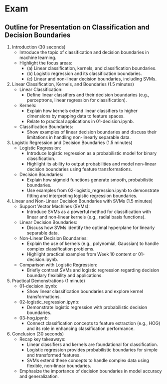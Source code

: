 # Exam

## Outline for Presentation on Classification and Decision Boundaries

1. Introduction (30 seconds)
    * Introduce the topic of classification and decision boundaries in machine learning.
    * Highlight the focus areas:
        * (a) Linear classification, kernels, and classification boundaries.
        * (b) Logistic regression and its classification boundaries.
        * (c) Linear and non-linear decision boundaries, including SVMs.
2. Linear Classification, Kernels, and Boundaries (1.5 minutes)
    * Linear Classification:
        * Define linear classifiers and their decision boundaries (e.g., perceptrons, linear regression for classification).
    * Kernels:
        * Explain how kernels extend linear classifiers to higher dimensions by mapping data to feature spaces.
        * Relate to practical applications in 01-decision.ipynb.
    * Classification Boundaries:
        * Show examples of linear decision boundaries and discuss their limitations in handling non-linearly separable data.
3. Logistic Regression and Decision Boundaries (1.5 minutes)
    * Logistic Regression:
        * Introduce logistic regression as a probabilistic model for binary classification.
        * Highlight its ability to output probabilities and model non-linear decision boundaries using feature transformations.
    * Decision Boundaries:
        * Explain how sigmoid functions generate smooth, probabilistic boundaries.
        * Use examples from 02-logistic_regression.ipynb to demonstrate fitting and interpreting logistic regression boundaries.
4. Linear and Non-Linear Decision Boundaries with SVMs (1.5 minutes)
    * Support Vector Machines (SVMs):
        * Introduce SVMs as a powerful method for classification with linear and non-linear kernels (e.g., radial basis functions).
    * Linear Decision Boundaries:
        * Discuss how SVMs identify the optimal hyperplane for linearly separable data.
    * Non-Linear Decision Boundaries:
        * Explain the use of kernels (e.g., polynomial, Gaussian) to handle complex classification problems.
        * Highlight practical examples from Week 10 content or 01-decision.ipynb.
    * Comparison with Logistic Regression:
        * Briefly contrast SVMs and logistic regression regarding decision boundary flexibility and applications.
5. Practical Demonstrations (1 minute)
    * 01-decision.ipynb:
        * Show linear classification boundaries and explore kernel transformations.
    * 02-logistic_regression.ipynb:
        * Demonstrate logistic regression with probabilistic decision boundaries.
    * 03-hog.ipynb:
        * Connect classification concepts to feature extraction (e.g., HOG) and its role in enhancing classification performance.
6. Conclusion (30 seconds)
    * Recap key takeaways:
        * Linear classifiers and kernels are foundational for classification.
        * Logistic regression provides probabilistic boundaries for simple and transformed features.
        * SVMs extend these concepts to handle complex data using flexible, non-linear boundaries.
    * Emphasize the importance of decision boundaries in model accuracy and generalization.
